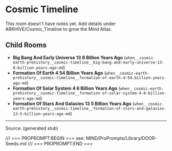 # Cosmic Timeline

This room doesn't have notes yet. Add details under ARKHIVE/Cosmic_Timeline to grow the Mind Atlas.

## Child Rooms
- **Big Bang And Early Universe 13 8 Billion Years Ago** (`when__cosmic-earth-prehistory__cosmic-timeline__big-bang-and-early-universe-13-8-billion-years-ago-md`)
- **Formation Of Earth 4 54 Billion Years Ago** (`when__cosmic-earth-prehistory__cosmic-timeline__formation-of-earth-4-54-billion-years-ago-md`)
- **Formation Of Solar System 4 6 Billion Years Ago** (`when__cosmic-earth-prehistory__cosmic-timeline__formation-of-solar-system-4-6-billion-years-ago-md`)
- **Formation Of Stars And Galaxies 13 5 Billion Years Ago** (`when__cosmic-earth-prehistory__cosmic-timeline__formation-of-stars-and-galaxies-13-5-billion-years-ago-md`)

---
Source: (generated stub)

/// === PROPROMPT:BEGIN ===
see: MIND/ProPrompts/Library/DOOR-Seeds.md
/// === PROPROMPT:END ===
